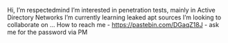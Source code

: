 Hi, I’m respectedmind
I’m interested in penetration tests, mainly in Active Directory Networks
I’m currently learning leaked apt sources
I’m looking to collaborate on ...
How to reach me - https://pastebin.com/DGaqZ18J - ask me for the password via PM

<!---
respectedmind/respectedmind is a ✨ special ✨ repository because its `README.md` (this file) appears on your GitHub profile.
You can click the Preview link to take a look at your changes.
--->

